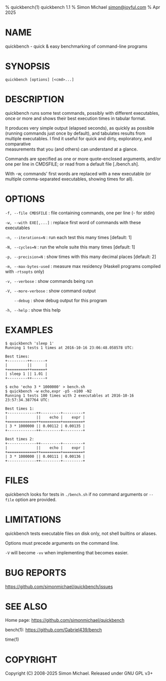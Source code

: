 % quickbench(1) quickbench 1.1
% Simon Michael <simon@joyful.com>
% Apr 2025

# NAME

quickbench - quick & easy benchmarking of command-line programs

# SYNOPSIS

`quickbench [options] [<cmd>...]`

# DESCRIPTION

quickbench runs some test commands, possibly with different executables, 
once or more and shows their best execution times in tabular format.

It produces very simple output (elapsed seconds), 
as quickly as possible (running commands just once by default), 
and tabulates results from multiple executables. 
I find it useful for quick and dirty, exploratory, and comparative  
measurements that you (and others) can understand at a glance.

Commands are specified as one or more quote-enclosed arguments,
and/or one per line in CMDSFILE; or read from a default file [./bench.sh].

With -w, commands' first words are replaced with a new executable
(or multiple comma-separated executables, showing times for all).

# OPTIONS

`-f, --file CMDSFILE`
: file containing commands, one per line (- for stdin)

`-w, --with EXE[,...]`
: replace first word of commands with these executables

`-n, --iterations=N`
: run each test this many times [default: 1]

`-N, --cycles=N`
: run the whole suite this many times [default: 1]

`-p, --precision=N`
: show times with this many decimal places [default: 2]

`-m, --max-bytes-used`
: measure max residency (Haskell programs compiled with `-rtsopts` only)

`-v, --verbose`
: show commands being run

`-V, --more-verbose`
: show command output

`    --debug`
: show debug output for this program

`-h, --help`
: show this help

# EXAMPLES

```
$ quickbench 'sleep 1'
Running 1 tests 1 times at 2016-10-16 23:06:48.058578 UTC:

Best times:
+---------++------+
|         ||      |
+=========++======+
| sleep 1 || 1.01 |
+---------++------+
```
```
$ echo 'echo 3 * 1000000' > bench.sh
$ quickbench -w echo,expr -p5 -n100 -N2
Running 1 tests 100 times with 2 executables at 2016-10-16 23:57:34.387764 UTC:

Best times 1:
+-------------++---------+---------+
|             ||    echo |    expr |
+=============++=========+=========+
| 3 * 1000000 || 0.00112 | 0.00135 |
+-------------++---------+---------+

Best times 2:
+-------------++---------+---------+
|             ||    echo |    expr |
+=============++=========+=========+
| 3 * 1000000 || 0.00111 | 0.00136 |
+-------------++---------+---------+
```

# FILES

quickbench looks for tests in `./bench.sh` if no command arguments or
`--file` option are provided.

# LIMITATIONS

quickbench tests executable files on disk only, not shell builtins or aliases.

Options must precede arguments on the command line.

`-V` will become `-vv` when implementing that becomes easier.

# BUG REPORTS
 
https://github.com/simonmichael/quickbench/issues

# SEE ALSO

Home page: https://github.com/simonmichael/quickbench

bench(1): https://github.com/Gabriel439/bench

time(1)

# COPYRIGHT

Copyright (C) 2008-2025 Simon Michael.
Released under GNU GPL v3+
